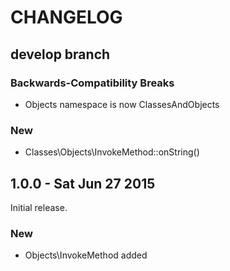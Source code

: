 # CHANGELOG

## develop branch

### Backwards-Compatibility Breaks

* Objects namespace is now ClassesAndObjects

### New

* Classes\Objects\InvokeMethod::onString()

## 1.0.0 - Sat Jun 27 2015

Initial release.

### New

* Objects\InvokeMethod added
